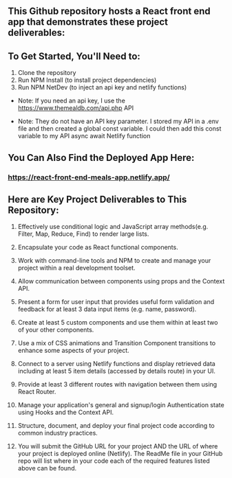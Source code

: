 ## This Github repository hosts a React front end app that demonstrates these project deliverables: 

## To Get Started, You'll Need to: 

1. Clone the repository 
2. Run NPM Install (to install project dependencies) 
3. Run NPM NetDev (to inject an api key and netlify functions)

* Note: If you need an api key, I use the 
https://www.themealdb.com/api.php API 

* Note: They do not have an API key parameter. I stored my API in a .env file and then created a global const variable. I could then add this const variable to my API async await Netlify function

## You Can Also Find the Deployed App Here: 

### https://react-front-end-meals-app.netlify.app/

## Here are Key Project Deliverables to This Repository: 


1. Effectively use conditional logic and JavaScript array methods(e.g. Filter, Map, Reduce, Find) to render large lists.


2. Encapsulate your code as React functional components.


3. Work with command-line tools and NPM to create and manage your project within a real development toolset.
4. Allow communication between components using props and the Context API.


5. Present a form for user input that provides useful form validation and feedback for at least 3 data input items (e.g. name, password).


6. Create at least 5 custom components and use them within at least two of your other components.


7. Use a mix of CSS animations and Transition Component transitions to enhance some aspects of your project.


8. Connect to a server using Netlify functions and display retrieved data including at least 5 item details (accessed by details route) in your UI.


9. Provide at least 3 different routes with navigation between them using React Router.


10. Manage your application's general and signup/login Authentication state using Hooks and the Context API.


11. Structure, document, and deploy your final project code according to common industry practices.


12. You will submit the GitHub URL for your project AND the URL of where your project is deployed online (Netlify).  The ReadMe file in your GitHub repo will list where in your code each of the required features listed above can be found.
